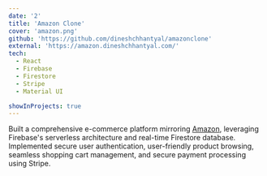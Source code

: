 ```yaml
---
date: '2'
title: 'Amazon Clone'
cover: 'amazon.png'
github: 'https://github.com/dineshchhantyal/amazonclone'
external: 'https://amazon.dineshchhantyal.com/'
tech:
  - React
  - Firebase
  - Firestore
  - Stripe
  - Material UI

showInProjects: true
---
```


Built a comprehensive e-commerce platform mirroring
[Amazon](https://www.amazon.com), leveraging Firebase's serverless architecture and
real-time Firestore database. Implemented secure user
authentication, user-friendly product browsing, seamless
shopping cart management, and secure payment processing using Stripe.
